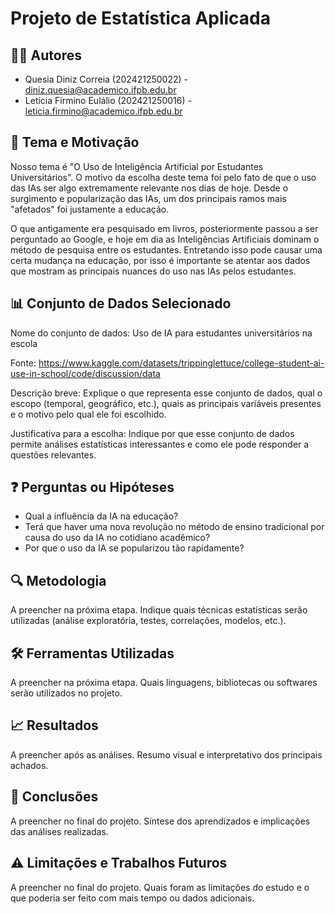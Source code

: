 # Projeto de Estatística Aplicada
## 🧑‍💻 Autores
- Quesia Diniz Correia (202421250022) - diniz.quesia@academico.ifpb.edu.br
- Letícia Firmino Eulálio (202421250016) - leticia.firmino@academico.ifpb.edu.br

## 🎯 Tema e Motivação
Nosso tema é "O Uso de Inteligência Artificial por Estudantes Universitários". O motivo da escolha deste tema foi pelo fato de que o uso das IAs ser algo extremamente relevante nos dias de hoje. Desde o surgimento e popularização das IAs, um dos principais ramos mais "afetados" foi justamente a educação.

O que antigamente era pesquisado em livros, posteriormente passou a ser perguntado ao Google, e hoje em dia as Inteligências Artificiais dominam o método de pesquisa entre os estudantes. Entretando isso pode causar uma certa mudança na educação, por isso é importante se atentar aos dados que mostram as principais nuances do uso nas IAs pelos estudantes.

## 📊 Conjunto de Dados Selecionado
Nome do conjunto de dados:
Uso de IA para estudantes universitários na escola 

Fonte:
https://www.kaggle.com/datasets/trippinglettuce/college-student-ai-use-in-school/code/discussion/data

Descrição breve:
Explique o que representa esse conjunto de dados, qual o escopo (temporal, geográfico, etc.), quais as principais variáveis presentes e o motivo pelo qual ele foi escolhido.

Justificativa para a escolha:
Indique por que esse conjunto de dados permite análises estatísticas interessantes e como ele pode responder a questões relevantes.

## ❓ Perguntas ou Hipóteses

- Qual a influência da IA na educação?
- Terá que haver uma nova revolução no método de ensino tradicional por causa do uso da IA no cotidiano acadêmico?
- Por que o uso da IA se popularizou tão rapidamente? 

## 🔍 Metodologia

A preencher na próxima etapa.
Indique quais técnicas estatísticas serão utilizadas (análise exploratória, testes, correlações, modelos, etc.).

## 🛠️ Ferramentas Utilizadas

A preencher na próxima etapa.
Quais linguagens, bibliotecas ou softwares serão utilizados no projeto.

## 📈 Resultados

A preencher após as análises.
Resumo visual e interpretativo dos principais achados.

## 📌 Conclusões

A preencher no final do projeto.
Síntese dos aprendizados e implicações das análises realizadas.

## ⚠️ Limitações e Trabalhos Futuros

A preencher no final do projeto.
Quais foram as limitações do estudo e o que poderia ser feito com mais tempo ou dados adicionais.
